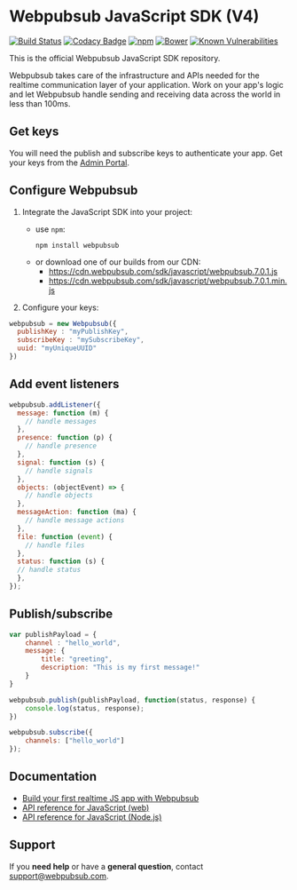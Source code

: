 # Webpubsub JavaScript SDK (V4)

[![Build Status](https://travis-ci.com/webpubsub/javascript.svg?branch=master)](https://travis-ci.com/webpubsub/javascript)
[![Codacy Badge](https://api.codacy.com/project/badge/Grade/2859917905c549b8bfa27630ff276fce)](https://www.codacy.com/app/Webpubsub/javascript?utm_source=github.com&amp;utm_medium=referral&amp;utm_content=webpubsub/javascript&amp;utm_campaign=Badge_Grade)
[![npm](https://img.shields.io/npm/v/webpubsub.svg)]()
[![Bower](https://img.shields.io/bower/v/webpubsub.svg)]()
[![Known Vulnerabilities](https://snyk.io/test/npm/webpubsub/badge.svg)](https://snyk.io/test/npm/webpubsub)

This is the official Webpubsub JavaScript SDK repository.

Webpubsub takes care of the infrastructure and APIs needed for the realtime communication layer of your application. Work on your app's logic and let Webpubsub handle sending and receiving data across the world in less than 100ms.

## Get keys

You will need the publish and subscribe keys to authenticate your app. Get your keys from the [Admin Portal](https://dashboard.webpubsub.com/login).

## Configure Webpubsub

1. Integrate the JavaScript SDK into your project:
   * use `npm`:
     ```
     npm install webpubsub
     ```
   * or download one of our builds from our CDN: 
     * https://cdn.webpubsub.com/sdk/javascript/webpubsub.7.0.1.js
     * https://cdn.webpubsub.com/sdk/javascript/webpubsub.7.0.1.min.js

2. Configure your keys:

  ```javascript
  webpubsub = new Webpubsub({
    publishKey : "myPublishKey",
    subscribeKey : "mySubscribeKey",
    uuid: "myUniqueUUID"
  })
  ```

## Add event listeners

```javascript
webpubsub.addListener({
  message: function (m) {
    // handle messages
  },
  presence: function (p) {
    // handle presence  
  },
  signal: function (s) {
    // handle signals
  },
  objects: (objectEvent) => {
    // handle objects
  },
  messageAction: function (ma) {
    // handle message actions
  },
  file: function (event) {
    // handle files  
  },
  status: function (s) {
  // handle status  
  },
});
```

## Publish/subscribe

```javascript
var publishPayload = {
    channel : "hello_world",
    message: {
        title: "greeting",
        description: "This is my first message!"
    }
}

webpubsub.publish(publishPayload, function(status, response) {
    console.log(status, response);
})

webpubsub.subscribe({
    channels: ["hello_world"]
});
```

## Documentation

* [Build your first realtime JS app with Webpubsub](https://www.webpubsub.com/docs/platform/quickstarts/javascript)
* [API reference for JavaScript (web)](https://www.webpubsub.com/docs/web-javascript/webpubsub-javascript-sdk)
* [API reference for JavaScript (Node.js)](https://www.webpubsub.com/docs/nodejs-javascript/webpubsub-javascript-sdk)

## Support

If you **need help** or have a **general question**, contact <support@webpubsub.com>.
